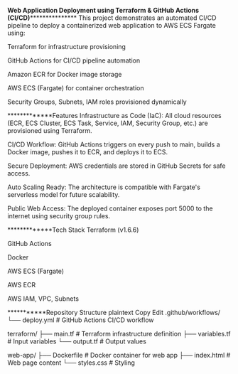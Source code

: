 ********************Web Application Deployment using Terraform & GitHub Actions (CI/CD)***********************************
This project demonstrates an automated CI/CD pipeline to deploy a containerized web application to AWS ECS Fargate using:

Terraform for infrastructure provisioning

GitHub Actions for CI/CD pipeline automation

Amazon ECR for Docker image storage

AWS ECS (Fargate) for container orchestration

Security Groups, Subnets, IAM roles provisioned dynamically

*************Features
Infrastructure as Code (IaC): All cloud resources (ECR, ECS Cluster, ECS Task, Service, IAM, Security Group, etc.) are provisioned using Terraform.

CI/CD Workflow: GitHub Actions triggers on every push to main, builds a Docker image, pushes it to ECR, and deploys it to ECS.

Secure Deployment: AWS credentials are stored in GitHub Secrets for safe access.

Auto Scaling Ready: The architecture is compatible with Fargate's serverless model for future scalability.

Public Web Access: The deployed container exposes port 5000 to the internet using security group rules.

*************Tech Stack
Terraform (v1.6.6)

GitHub Actions

Docker

AWS ECS (Fargate)

AWS ECR

AWS IAM, VPC, Subnets

***********Repository Structure
plaintext
Copy
Edit
.github/workflows/
  └── deploy.yml         # GitHub Actions CI/CD workflow

terraform/
  ├── main.tf            # Terraform infrastructure definition
  ├── variables.tf       # Input variables
  └── output.tf          # Output values

web-app/
  ├── Dockerfile         # Docker container for web app
  ├── index.html         # Web page content
  └── styles.css         # Styling
